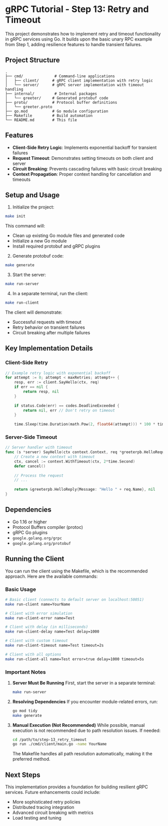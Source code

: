 # gRPC Tutorial - Step 13: Retry and Timeout

This project demonstrates how to implement retry and timeout functionality in gRPC services using Go. It builds upon the basic unary RPC example from Step 1, adding resilience features to handle transient failures.

## Project Structure

```
.
├── cmd/              # Command-line applications
│   ├── client/      # gRPC client implementation with retry logic
│   └── server/      # gRPC server implementation with timeout handling
├── internal/         # Internal packages
│   └── greeter/     # Generated protobuf code
├── proto/           # Protocol buffer definitions
│   └── greeter.proto
├── go.mod           # Go module configuration
├── Makefile         # Build automation
└── README.md        # This file
```

## Features

- **Client-Side Retry Logic**: Implements exponential backoff for transient failures
- **Request Timeout**: Demonstrates setting timeouts on both client and server
- **Circuit Breaking**: Prevents cascading failures with basic circuit breaking
- **Context Propagation**: Proper context handling for cancellation and timeouts

## Setup and Usage

1. Initialize the project:
```bash
make init
```
This command will:
- Clean up existing Go module files and generated code
- Initialize a new Go module
- Install required protobuf and gRPC plugins

2. Generate protobuf code:
```bash
make generate
```

3. Start the server:
```bash
make run-server
```

4. In a separate terminal, run the client:
```bash
make run-client
```

The client will demonstrate:
- Successful requests with timeout
- Retry behavior on transient failures
- Circuit breaking after multiple failures

## Key Implementation Details

### Client-Side Retry
```go
// Example retry logic with exponential backoff
for attempt := 0; attempt < maxRetries; attempt++ {
    resp, err := client.SayHello(ctx, req)
    if err == nil {
        return resp, nil
    }
    
    if status.Code(err) == codes.DeadlineExceeded {
        return nil, err // Don't retry on timeout
    }
    
    time.Sleep(time.Duration(math.Pow(2, float64(attempt))) * 100 * time.Millisecond)}
```

### Server-Side Timeout
```go
// Server handler with timeout
func (s *server) SayHello(ctx context.Context, req *greeterpb.HelloRequest) (*greeterpb.HelloReply, error) {
    // Create a new context with timeout
    ctx, cancel := context.WithTimeout(ctx, 2*time.Second)
    defer cancel()
    
    // Process the request
    // ...
    
    return &greeterpb.HelloReply{Message: "Hello " + req.Name}, nil
}
```

## Dependencies

- Go 1.16 or higher
- Protocol Buffers compiler (protoc)
- gRPC Go plugins
- `google.golang.org/grpc`
- `google.golang.org/protobuf`

## Running the Client

You can run the client using the Makefile, which is the recommended approach. Here are the available commands:

### Basic Usage
```bash
# Basic client (connects to default server on localhost:50051)
make run-client name=YourName

# Client with error simulation
make run-client-error name=Test

# Client with delay (in milliseconds)
make run-client-delay name=Test delay=1000

# Client with custom timeout
make run-client-timeout name=Test timeout=2s

# Client with all options
make run-client-all name=Test error=true delay=1000 timeout=5s
```

### Important Notes

1. **Server Must Be Running**
   First, start the server in a separate terminal:
   ```bash
   make run-server
   ```

2. **Resolving Dependencies**
   If you encounter module-related errors, run:
   ```bash
   go mod tidy
   make generate
   ```

3. **Manual Execution (Not Recommended)**
   While possible, manual execution is not recommended due to path resolution issues. If needed:
   ```bash
   cd /path/to/step-13_retry_timeout
   go run ./cmd/client/main.go -name YourName
   ```
   The Makefile handles all path resolution automatically, making it the preferred method.

## Next Steps

This implementation provides a foundation for building resilient gRPC services. Future enhancements could include:
- More sophisticated retry policies
- Distributed tracing integration
- Advanced circuit breaking with metrics
- Load testing and tuning
